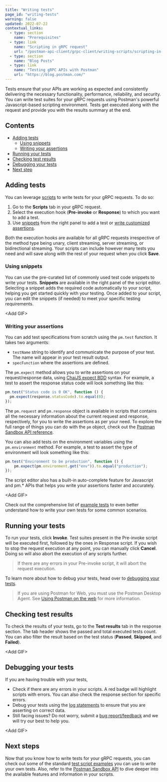 ```yaml
---
title: "Writing tests"
page_id: "writing-tests"
warning: false
updated: 2022-07-22
contextual_links:
  - type: section
    name: "Prerequisites"
  - type: link
    name: "Scripting in gRPC request"
    url: "/postman-api-client/grpc-client/writing-scripts/scripting-in-grpc-request/"
  - type: section
    name: "Blog Posts"
  - type: link
    name: "Testing gRPC APIs with Postman"
    url: "https://blog.postman.com/"
---
```


Tests ensure that your APIs are working as expected and consistently delivering the necessary functionality, performance, reliability, and security. You can write test suites for your gRPC requests using Postman's powerful Javascript-based scripting environment. Tests get executed along with the request and provide you with the results summary at the end.

## Contents

* [Adding tests](#adding-tests)
    * [Using snippets](#using-snippets)
    * [Writing your assertions](#writing-your-assertions)
* [Running your tests](#running-your-tests)
* [Checking test results](#checking-test-results)
* [Debugging your tests](#debugging-your-tests)
* [Next step](#next-up)

## Adding tests

You can leverage [scripts](/postman-api-client/grpc-client/writing-scripts/scripting-in-grpc-request/) to write tests for your gRPC requests. To do so:

1. Go to the **Scripts** tab in your gRPC request.
2. Select the execution hook (**Pre-invoke** or **Response**) to which you want to add a test.
3. Use [snippets](#using-snippets) from the right panel to add a test or [write customized assertions](#writing-your-assertions).

Both the execution hooks are available for all gRPC requests irrespective of the method type being unary, client streaming, server streaming, or bidirectional streaming. Your scripts can include however many tests you need and will save along with the rest of your request when you click **Save**.

### Using snippets

You can use the pre-curated list of commonly used test code snippets to write your tests. **Snippets** are available in the right panel of the script editor. Selecting a snippet adds the required code automatically to your script, helping you get started quickly with your testing. Once added to your script, you can edit the snippets (if needed) to meet your specific testing requirements.

&lt;Add GIF&gt;

### Writing your assertions

You can add test specifications from scratch using the `pm.test` function. It takes two arguments:

* `testName` string to identify and communicate the purpose of your test. The name will appear in your test result output.
* `specFunction` where the assertions are defined.

The `pm.expect` method allows you to write assertions on your request/response data, using <a href='https://www.chaijs.com/api/bdd/' target='_blank'>ChaiJS expect BDD</a> syntax. For example, a test to assert the response status code will look something like this:

```javascript
pm.test("Status code is 0 OK", function () {
  pm.expect(response.statusCode).to.equal(0);
});
```

The `pm.request` and `pm.response` object is available in scripts that contains all the necessary information about the current request and response, respectively, for you to write the assertions as per your need. To explore the full range of things you can do with the `pm` object, check out the [Postman Sandbox API reference](/postman-api-client/grpc-client/writing-scripts/postman-sandbox-api).

You can also add tests on the environment variables using the `pm.environment` method. For example, a test to assert the type of environment will look something like this:

```javascript
pm.test("Environment to be production", function () {
    pm.expect(pm.environment.get("env")).to.equal("production");
});
```

The script editor also has a built-in auto-complete feature for Javascript and pm.* APIs that helps you write your assertions faster and accurately.

&lt;Add GIF&gt;

Check out the comprehensive list of [example tests](/postman-api-client/grpc-client/writing-scripts/examples) to even better understand how to write your own tests for some common scenarios.

## Running your tests

To run your tests, click **Invoke**. Test suites present in the Pre-invoke script will be executed first, followed by the ones in Response script. If you wish to stop the request execution at any point, you can manually click **Cancel**. Doing so will also abort the execution of any scripts further.

> If there are any errors in your Pre-invoke script, it will abort the request execution.

To learn more about how to debug your tests, head over to [debugging your tests](#debugging-your-tests).

> If you are using Postman for Web, you must use the Postman Desktop Agent. See [Using Postman on the web](https://learning.postman.com/docs/getting-started/installation-and-updates/#using-postman-on-the-web) for more information.

## Checking test results

To check the results of your tests, go to the **Test results** tab in the response section. The tab header shows the passed and total executed tests count. You can also filter the result based on the test status (**Passed**, **Skipped**, and **Failed**).

&lt;Add GIF&gt;

## Debugging your tests

If you are having trouble with your tests,

* Check if there are any errors in your scripts. A red badge will highlight scripts with errors. You can also check the response section for specific errors.
* Debug your tests using the [log statements](https://learning.postman.com/docs/sending-requests/troubleshooting-api-requests/#using-log-statements) to ensure that you are asserting on correct data.
* Still facing issues? Do not worry, submit a [bug report/feedback](http://localhost:8000/postman-api-client/grpc-client/troubleshooting/#submit-a-bug-reportfeedback) and we will try our best to help you.

&lt;Add GIF&gt;

## Next steps

Now that you know how to write tests for your gRPC requests, you can check out some of the standard [test script examples](/postman-api-client/grpc-client/writing-scripts/test-examples) you can use to write your own tests. Also, refer to the [Postman Sandbox API](/postman-api-client/grpc-client/writing-scripts/postman-sandbox-api) to dive deeper into the available features and information in your scripts.
